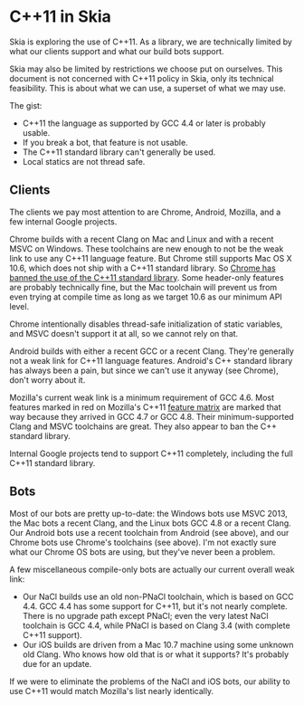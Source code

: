 C++11 in Skia
=============

Skia is exploring the use of C++11.  As a library, we are technically limited
by what our clients support and what our build bots support.

Skia may also be limited by restrictions we choose put on ourselves.  This
document is not concerned with C++11 policy in Skia, only its technical
feasibility.  This is about what we can use, a superset of what we may use.

The gist:
-   C++11 the language as supported by GCC 4.4 or later is probably usable.
-   If you break a bot, that feature is not usable.
-   The C++11 standard library can't generally be used.
-   Local statics are not thread safe.


Clients
-------

The clients we pay most attention to are Chrome, Android, Mozilla, and a few
internal Google projects.

Chrome builds with a recent Clang on Mac and Linux and with a recent MSVC on
Windows.  These toolchains are new enough to not be the weak link to use any
C++11 language feature.  But Chrome still supports Mac OS X 10.6, which does
not ship with a C++11 standard library.  So [Chrome has banned the use of the
C++11 standard library](http://chromium-cpp.appspot.com/).  Some header-only
features are probably technically fine, but the Mac toolchain will prevent us
from even trying at compile time as long as we target 10.6 as our minimum API
level.

Chrome intentionally disables thread-safe initialization of static variables,
and MSVC doesn't support it at all, so we cannot rely on that.

Android builds with either a recent GCC or a recent Clang.  They're generally
not a weak link for C++11 language features.  Android's C++ standard library
has always been a pain, but since we can't use it anyway (see Chrome), don't
worry about it.

Mozilla's current weak link is a minimum requirement of GCC 4.6.  Most features
marked in red on Mozilla's C++11 [feature
matrix](https://developer.mozilla.org/en-US/docs/Using_CXX_in_Mozilla_code) are
marked that way because they arrived in GCC 4.7 or GCC 4.8.  Their
minimum-supported Clang and MSVC toolchains are great.  They also appear to ban
the C++ standard library.

Internal Google projects tend to support C++11 completely, including the
full C++11 standard library.


Bots
----

Most of our bots are pretty up-to-date: the Windows bots use MSVC 2013, the Mac
bots a recent Clang, and the Linux bots GCC 4.8 or a recent Clang.  Our Android
bots use a recent toolchain from Android (see above), and our Chrome bots use
Chrome's toolchains (see above).  I'm not exactly sure what our Chrome OS bots
are using, but they've never been a problem.

A few miscellaneous compile-only bots are actually our current overall weak link:
-   Our NaCl builds use an old non-PNaCl toolchain, which is based on GCC
    4.4.  GCC 4.4 has some support for C++11, but it's not nearly complete.
    There is no upgrade path except PNaCl; even the very latest NaCl toolchain
    is GCC 4.4, while PNaCl is based on Clang 3.4 (with complete C++11 support).
-   Our iOS builds are driven from a Mac 10.7 machine using some unknown old Clang.
    Who knows how old that is or what it supports?  It's probably due for an update.

If we were to eliminate the problems of the NaCl and iOS bots, our ability to
use C++11 would match Mozilla's list nearly identically.
